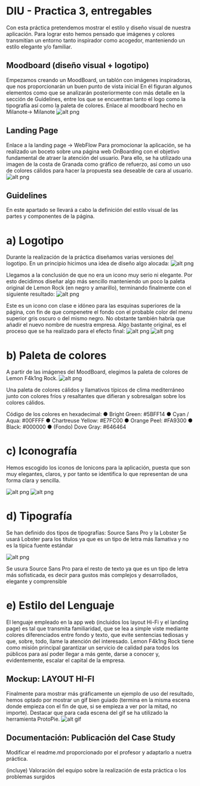 # DIU - Practica 3, entregables
Con esta práctica pretendemos mostrar el estilo y diseño visual de nuestra aplicación. Para lograr esto hemos pensado que imágenes y colores transmitían un entorno tanto inspirador como acogedor, manteniendo un estilo elegante y/o familiar.

## Moodboard (diseño visual + logotipo)   
Empezamos creando un MoodBoard, un tablón con imágenes inspiradoras, que nos proporcionarán un buen punto de vista inicial
En él figuran algunos elementos como que se analizarán posteriormente con más detalle en la sección de Guidelines, entre los que se encuentran tanto el logo como la tipografía así como la paleta de colores.
Enlace al moodboard hecho en Milanote→ Milanote
![alt png](https://github.com/toniiFDEZ/DIU/blob/master/P3/imgs/Moodborad.PNG)

## Landing Page
Enlace a la landing page → WebFlow
Para promocionar la aplicación, se ha realizado un boceto sobre una página web OnBoarding con el objetivo fundamental de atraer la atención del usuario. Para ello, se ha utilizado una imagen de la costa de Granada como gráfico de refuerzo, así como un uso de colores cálidos para hacer la propuesta sea deseable de cara al usuario.
![alt png](https://github.com/toniiFDEZ/DIU/blob/master/P3/imgs/WebFlow.PNG)

## Guidelines
En este apartado se llevará a cabo la definición del estilo visual de las partes y componentes de la página.

# a) Logotipo
Durante la realización de la práctica diseñamos varias versiones del logotipo. En un principio hicimos una idea de diseño algo alocada:
![alt png](https://github.com/toniiFDEZ/DIU/blob/master/P3/imgs/logo1.png)

Llegamos a la conclusión de que no era un icono muy serio ni elegante. Por esto decidimos diseñar algo más sencillo manteniendo un poco la paleta original de Lemon Rock (en negro y amarillo), terminando finalmente con el siguiente resultado:
![alt png](https://github.com/toniiFDEZ/DIU/blob/master/P3/imgs/logo2.png)

Este es un icono con clase e idóneo para las esquinas superiores de la página, con fin de que compenetre el fondo con el probable color del menu superior gris oscuro o del mismo negro.
No obstante también habría que añadir el nuevo nombre de nuestra empresa. Algo bastante original, es el proceso que se ha realizado para el efecto final:
![alt png](https://github.com/toniiFDEZ/DIU/blob/master/P3/imgs/logo3.png)
![alt png](https://github.com/toniiFDEZ/DIU/blob/master/P3/imgs/logo4.png)

# b) Paleta de colores
A partir de las imágenes del MoodBoard, elegimos la paleta de colores de Lemon F4k1ng Rock.
![alt png](https://github.com/toniiFDEZ/DIU/blob/master/P3/imgs/paletaColores.png)

Una paleta de colores cálidos y llamativos típicos de clima mediterráneo junto con colores fríos y resaltantes que difieran y sobresalgan sobre los colores cálidos.

Código de los colores en hexadecimal:
● Bright Green: #5BFF14
● Cyan / Aqua: #00FFFF
● Chartreuse Yellow: #E7FC00
● Orange Peel: #FA9300
● Black: #000000
● (Fondo) Dove Gray: #646464

# c) Iconografía
Hemos escogido los iconos de Ionicons para la aplicación, puesta que son muy elegantes, claros, y por tanto se identifica lo que representan de una forma clara y sencilla.

![alt png](https://github.com/toniiFDEZ/DIU/blob/master/P3/imgs/iconoCerveza.png) ![alt png](https://github.com/toniiFDEZ/DIU/blob/master/P3/imgs/iconoMenu.png)

# d) Tipografía
Se han definido dos tipos de tipografías: Source Sans Pro y la Lobster
Se usará Lobster para los títulos ya que es un tipo de letra más llamativa y no es la típica fuente estándar

![alt png](https://github.com/toniiFDEZ/DIU/blob/master/P3/imgs/lobster.png)

Se usura Source Sans Pro para el resto de texto ya que es un tipo de letra más sofisticada, es decir para gustos más complejos y desarrollados, elegante y comprensible

# e) Estilo del Lenguaje
El lenguaje empleado en la app web (incluidos los layout Hi-Fi y el landing page) es tal que transmita familiaridad, que se lea a simple viste mediante colores
diferenciados entre fondo y texto, que evite sentencias tediosas y que, sobre, todo, llame la atención del interesado.
Lemon F4k1ng Rock tiene como misión principal garantizar un servicio de calidad para todos los públicos para así poder llegar a más gente, darse a conocer y, evidentemente, escalar el capital de la empresa.

## Mockup: LAYOUT HI-FI
Finalmente para mostrar más gráficamente un ejemplo de uso del resultado, hemos optado por mostrar un gif bien guiado (termina en la misma escena donde empieza con el fin de que, si se empieza a ver por la mitad, no importe). Destacar que para cada escena del gif se ha utilizado la herramienta ProtoPie.
![alt gif](https://github.com/toniiFDEZ/DIU/blob/master/P3/ProtoPie.gif)

## Documentación: Publicación del Case Study
Modificar el readme.md proporcionado por el profesor y adaptarlo a nuetra práctica.

(incluye) Valoración del equipo sobre la realización de esta práctica o los problemas surgidos
 
